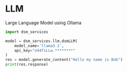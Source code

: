# LLM
Large Language Model using Ollama
```python
import dsm_services

model = dsm_services.llm.dsmLLM(
    model_name='llama3.1', 
    api_key="o94fsLLw.********"
)
res = model.generate_content("Hello my name is Bob")
print(res.response)
```